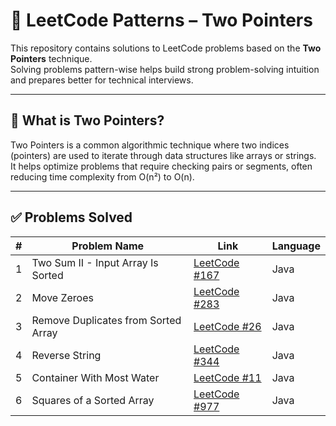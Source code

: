 # 🧠 LeetCode Patterns – Two Pointers

This repository contains solutions to LeetCode problems based on the **Two Pointers** technique.  
Solving problems pattern-wise helps build strong problem-solving intuition and prepares better for technical interviews.

---

## 📌 What is Two Pointers?

Two Pointers is a common algorithmic technique where two indices (pointers) are used to iterate through data structures like arrays or strings.  
It helps optimize problems that require checking pairs or segments, often reducing time complexity from O(n²) to O(n).

---

## ✅ Problems Solved

| # | Problem Name | Link | Language |
|--:|--------------|------|----------|
| 1 | Two Sum II - Input Array Is Sorted | [LeetCode #167](https://leetcode.com/problems/two-sum-ii-input-array-is-sorted/) | Java |
| 2 | Move Zeroes | [LeetCode #283](https://leetcode.com/problems/move-zeroes/) | Java |
| 3 | Remove Duplicates from Sorted Array | [LeetCode #26](https://leetcode.com/problems/remove-duplicates-from-sorted-array/) | Java |
| 4 | Reverse String | [LeetCode #344](https://leetcode.com/problems/reverse-string/) | Java |
| 5 | Container With Most Water | [LeetCode #11](https://leetcode.com/problems/container-with-most-water/) | Java |
| 6 | Squares of a Sorted Array | [LeetCode #977](https://leetcode.com/problems/squares-of-a-sorted-array/) | Java |
